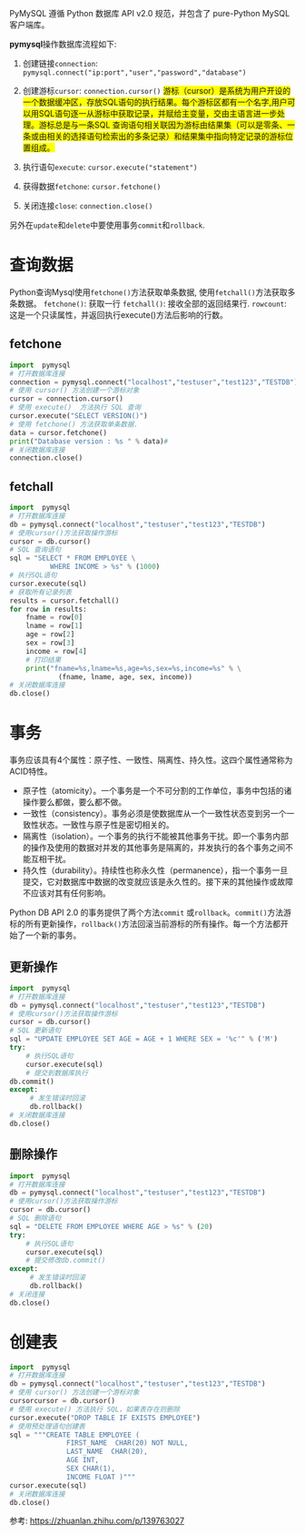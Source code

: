 PyMySQL 遵循 Python 数据库 API v2.0 规范，并包含了 pure-Python MySQL 客户端库。

**pymysql**操作数据库流程如下:
1. 创建链接`connection`: `pymysql.connect("ip:port","user","password","database")`
2. 创建游标`cursor`: `connection.cursor()`
<font style="background: yellow">游标（cursor）是系统为用户开设的一个数据缓冲区，存放SQL语句的执行结果。每个游标区都有一个名字,用户可以用SQL语句逐一从游标中获取记录，并赋给主变量，交由主语言进一步处理。游标总是与一条SQL 查询语句相关联因为游标由结果集（可以是零条、一条或由相关的选择语句检索出的多条记录）和结果集中指向特定记录的游标位置组成。</font>

3. 执行语句`execute`: `cursor.execute("statement")`
4. 获得数据`fetchone`: `cursor.fetchone()`
5. 关闭连接`close`: `connection.close()`

另外在`update`和`delete`中要使用事务`commit`和`rollback`.


# 查询数据

Python查询Mysql使用`fetchone()`方法获取单条数据, 使用`fetchall()`方法获取多条数据。
`fetchone()`: 获取一行
`fetchall()`: 接收全部的返回结果行.
`rowcount`: 这是一个只读属性，并返回执行execute()方法后影响的行数。

## fetchone
```python
import  pymysql
# 打开数据库连接
connection = pymysql.connect("localhost","testuser","test123","TESTDB")
# 使用 cursor() 方法创建一个游标对象
cursor = connection.cursor()
# 使用 execute()  方法执行 SQL 查询 
cursor.execute("SELECT VERSION()")
# 使用 fetchone() 方法获取单条数据.
data = cursor.fetchone()
print("Database version : %s " % data)#
# 关闭数据库连接
connection.close()
```

## fetchall
```python
import  pymysql
# 打开数据库连接
db = pymysql.connect("localhost","testuser","test123","TESTDB")
# 使用cursor()方法获取操作游标 
cursor = db.cursor()
# SQL 查询语句
sql = "SELECT * FROM EMPLOYEE \
          WHERE INCOME > %s" % (1000)
# 执行SQL语句
cursor.execute(sql)
# 获取所有记录列表
results = cursor.fetchall()
for row in results:
    fname = row[0]
    lname = row[1]
    age = row[2]
    sex = row[3]
    income = row[4]
    # 打印结果
    print("fname=%s,lname=%s,age=%s,sex=%s,income=%s" % \
            (fname, lname, age, sex, income))
# 关闭数据库连接
db.close()
```

# 事务

事务应该具有4个属性：原子性、一致性、隔离性、持久性。这四个属性通常称为ACID特性。
- 原子性（atomicity）。一个事务是一个不可分割的工作单位，事务中包括的诸操作要么都做，要么都不做。
- 一致性（consistency）。事务必须是使数据库从一个一致性状态变到另一个一致性状态。一致性与原子性是密切相关的。
- 隔离性（isolation）。一个事务的执行不能被其他事务干扰。即一个事务内部的操作及使用的数据对并发的其他事务是隔离的，并发执行的各个事务之间不能互相干扰。
- 持久性（durability）。持续性也称永久性（permanence），指一个事务一旦提交，它对数据库中数据的改变就应该是永久性的。接下来的其他操作或故障不应该对其有任何影响。

Python DB API 2.0 的事务提供了两个方法`commit` 或`rollback`。`commit()`方法游标的所有更新操作，`rollback()`方法回滚当前游标的所有操作。每一个方法都开始了一个新的事务。


## 更新操作

```python
import  pymysql
# 打开数据库连接
db = pymysql.connect("localhost","testuser","test123","TESTDB")
# 使用cursor()方法获取操作游标 
cursor = db.cursor()
# SQL 更新语句
sql = "UPDATE EMPLOYEE SET AGE = AGE + 1 WHERE SEX = '%c'" % ('M')
try:
    # 执行SQL语句
    cursor.execute(sql)
    # 提交到数据库执行
db.commit()
except:
     # 发生错误时回滚
     db.rollback()
# 关闭数据库连接
db.close()
```

## 删除操作
```python
import  pymysql
# 打开数据库连接
db = pymysql.connect("localhost","testuser","test123","TESTDB")
# 使用cursor()方法获取操作游标 
cursor = db.cursor()
# SQL 删除语句
sql = "DELETE FROM EMPLOYEE WHERE AGE > %s" % (20)
try:
    # 执行SQL语句
    cursor.execute(sql)
    # 提交修改db.commit()
except:
     # 发生错误时回滚
     db.rollback()
# 关闭连接
db.close()
```




# 创建表
```python
import  pymysql
# 打开数据库连接
db = pymysql.connect("localhost","testuser","test123","TESTDB")
# 使用 cursor() 方法创建一个游标对象 
cursorcursor = db.cursor()
# 使用 execute() 方法执行 SQL，如果表存在则删除
cursor.execute("DROP TABLE IF EXISTS EMPLOYEE")
# 使用预处理语句创建表
sql = """CREATE TABLE EMPLOYEE (
              FIRST_NAME  CHAR(20) NOT NULL,
              LAST_NAME  CHAR(20),
              AGE INT,
              SEX CHAR(1),
              INCOME FLOAT )"""
cursor.execute(sql)
# 关闭数据库连接
db.close()
```


参考:
https://zhuanlan.zhihu.com/p/139763027